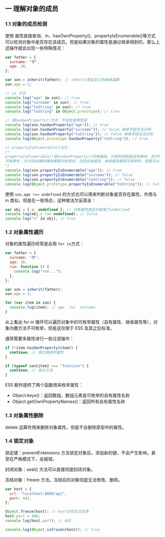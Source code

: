 ## 一 理解对象的成员

### 1.1 对象的成员检测

使用 属性直接查询、in、hasOwnProperty()、propertyIsEnumerable()等方式可以检测对象中是否存在该成员。但是如果对象的属性是通过继承得到的，那么上述操作就会出现一些特殊情况：

```js
var father = {
  surname: "李",
  age: 30,
};

var son = inherit(father); // inherit是自定义的继承函数
son.age = 1;

// in 方式
console.log("age" in son); // true
console.log("surname" in son); // true
console.log("toString" in son); // true
console.log("toString" in Object.prototype); // true

// 是hasOwnProperty()方式：不会检查原型链
console.log(son.hasOwnProperty("age")); // true
console.log(son.hasOwnProperty("surname")); // false 继承字段无法识别
console.log(son.hasOwnProperty("toString")); // false 继承字段无法识别
console.log(Object.prototype.hasOwnProperty("toString")); // true

// propertyIsEnumerable()方式：
/*
propertyIsEnumerable()是hasOwnProperty()的增强版，只有检测到是自有属性，且可枚举型为true时，返回值才为true
可枚举性：JS代码创建的属性都是可枚举的，包括自有属性、继承属性都是可枚举的，但是可以使用特殊手段改变属性为不可枚举
*/
console.log(son.propertyIsEnumerable("age")); // true
console.log(son.propertyIsEnumerable("surname")); // false
console.log(son.propertyIsEnumerable("toString")); // false
console.log(Object.prototype.propertyIsEnumerable("toString")); // false
```

使用 `son.age !== undefined` 的方式也可以用来判断对象是否存在属性，作用与 in 类似，但是在一些场合，这种做法欠妥周全：

```js
var obj = { x: undefined }; // 对象属性被显式赋值了undefined
console.log(obj.x !== undefined); // false
console.log("x" in obj); // true
```

### 1.2 对象属性遍历

对象的属性遍历经常是会用 `for in`方式：

```js
var father = {
  surname: "李",
  age: 30,
  run: function () {
    console.log("run...");
  },
};

var son = inherit(father);
son.age = 1;

for (var item in son) {
  console.log(item); // age  run  surname
}
```

从上看出 for in 循环可以遍历对象中的可枚举属性（自有属性、继承属性等），对象内置方法不可枚举，但是这仅限于 ES5 及其之后标准。

通常需要多属性进行一些过滤操作：

```js
if (!item.hasOwnProperty(item)) {
  continue; // 跳过继承的属性
}

if (typeof son[item] === "function") {
  continue; // 跳过方法
}
```

ES5 额外提供了两个函数用来枚举属性：

- Object.keys()：返回数组，数组元素是可枚举的自有属性名称
- Object.getOwnPropertyNames()：返回所有自有属性名称

### 1.3 对象属性删除

delete 运算符用来删除对象属性，但是不会删除原型中的属性。

### 1.4 锁定对象

锁定键：preventExtensions 方法锁定对象后，添加新的键，不会产生影响，甚至在严格模式下，会报错。

封闭对象：seal()  方法可以直接彻底封闭对象。

冻结对象：freeze 方法。冻结后的对象彻底无法修改、删除。

```js
var host = {
  url: "localhost:8080/api",
  port: 443,
};

Object.freeze(host); // host已经无法变更
host.port = 446;
console.log(host.port); // 443

console.log(Object.isFrozen(host)); // true
```
